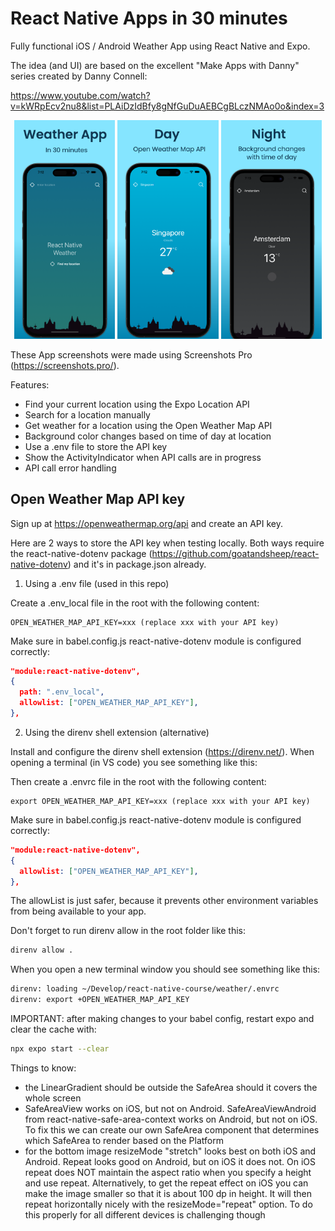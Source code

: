 # React Native Apps in 30 minutes

Fully functional iOS / Android Weather App using React Native and Expo.

The idea (and UI) are based on the excellent "Make Apps with Danny" series created by Danny Connell: 

https://www.youtube.com/watch?v=kWRpEcv2nu8&list=PLAiDzIdBfy8gNfGuDuAEBCgBLczNMAo0o&index=3 

<p float="left" align="middle">
  <img src="assets/screenshots/1.png" width="32%">
  <img src="assets/screenshots/2.png" width="32%">
  <img src="assets/screenshots/3.png" width="32%">
</p>

These App screenshots were made using Screenshots Pro (https://screenshots.pro/).

Features:

- Find your current location using the Expo Location API
- Search for a location manually
- Get weather for a location using the Open Weather Map API
- Background color changes based on time of day at location
- Use a .env file to store the API key
- Show the ActivityIndicator when API calls are in progress
- API call error handling

## Open Weather Map API key

Sign up at https://openweathermap.org/api and create an API key.

Here are 2 ways to store the API key when testing locally. Both ways require the react-native-dotenv package (https://github.com/goatandsheep/react-native-dotenv) and it's in package.json already.

1. Using a .env file (used in this repo)

Create a .env_local file in the root with the following content:

```
OPEN_WEATHER_MAP_API_KEY=xxx (replace xxx with your API key)
```

Make sure in babel.config.js react-native-dotenv module is configured correctly:

```json
"module:react-native-dotenv",
{
  path: ".env_local",
  allowlist: ["OPEN_WEATHER_MAP_API_KEY"],
},
```

2. Using the direnv shell extension (alternative)

Install and configure the direnv shell extension (https://direnv.net/). When opening a terminal (in VS code) you see something like this:

Then create a .envrc file in the root with the following content:

```
export OPEN_WEATHER_MAP_API_KEY=xxx (replace xxx with your API key)
```

Make sure in babel.config.js react-native-dotenv module is configured correctly:

```json
"module:react-native-dotenv",
{
  allowlist: ["OPEN_WEATHER_MAP_API_KEY"],
},
```

The allowList is just safer, because it prevents other environment variables from being available to your app.

Don't forget to run direnv allow in the root folder like this:

```bash
direnv allow .
```

When you open a new terminal window you should see something like this:

```bash
direnv: loading ~/Develop/react-native-course/weather/.envrc
direnv: export +OPEN_WEATHER_MAP_API_KEY
```

IMPORTANT: after making changes to your babel config, restart expo and clear the cache with:

```bash
npx expo start --clear
```

Things to know:

- the LinearGradient should be outside the SafeArea should it covers the whole screen
- SafeAreaView works on iOS, but not on Android. SafeAreaViewAndroid from react-native-safe-area-context works on Android, but not on iOS. To fix this we can create our own SafeArea component that determines which SafeArea to render based on the Platform
- for the bottom image resizeMode "stretch" looks best on both iOS and Android. Repeat looks good on Android, but on iOS it does not. On iOS repeat does NOT maintain the aspect ratio when you specify a height and use repeat. Alternatively, to get the repeat effect on iOS you can make the image smaller so that it is about 100 dp in height. It will then repeat horizontally nicely with the resizeMode="repeat" option. To do this properly for all different devices is challenging though
